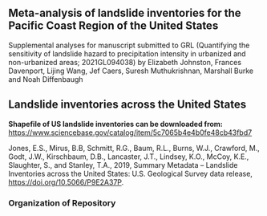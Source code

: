 ## Meta-analysis of landslide inventories for the Pacific Coast Region of the United States

Supplemental analyses for manuscript submitted to GRL (Quantifying the sensitivity of landslide hazard to precipitation intensity in urbanized and non-urbanized areas; 2021GL094038) by Elizabeth Johnston, Frances Davenport, Lijing Wang, Jef Caers, Suresh Muthukrishnan, Marshall Burke and Noah Diffenbaugh 

## Landslide inventories across the United States

**Shapefile of US landslide inventories can be downloaded from:** https://www.sciencebase.gov/catalog/item/5c7065b4e4b0fe48cb43fbd7

Jones, E.S., Mirus, B.B, Schmitt, R.G., Baum, R.L., Burns, W.J., Crawford, M., Godt, J.W., Kirschbaum, D.B., Lancaster, J.T., Lindsey, K.O., McCoy, K.E., Slaughter, S., and Stanley, T.A., 2019, Summary Metadata – Landslide Inventories across the United States: U.S. Geological Survey data release, https://doi.org/10.5066/P9E2A37P.

### Organization of Repository 
